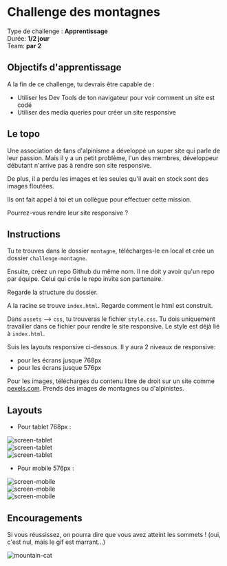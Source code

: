 # Challenge des montagnes

Type de challenge : **Apprentissage**  
Durée: **1/2 jour**  
Team: **par 2**  

## Objectifs d'apprentissage

A la fin de ce challenge, tu devrais être capable de :

- Utiliser les Dev Tools de ton navigateur pour voir comment un site est codé
- Utiliser des media queries pour créer un site responsive

## Le topo

Une association de fans d'alpinisme a développé un super site qui parle de leur passion. Mais il y a un petit problème, l'un des membres, développeur débutant n'arrive pas à rendre son site responsive. 

De plus, il a perdu les images et les seules qu'il avait en stock sont des images floutées. 

Ils ont fait appel à toi et un collègue pour effectuer cette mission.  

Pourrez-vous rendre leur site responsive ? 


## Instructions

Tu te trouves dans le dossier `montagne`, télécharges-le en local et crée un dossier `challenge-montagne`. 

Ensuite, créez un repo Github du même nom. Il ne doit y avoir qu'un repo par équipe. Celui qui crée le repo invite son partenaire. 

Regarde la structure du dossier.  

A la racine se trouve `index.html`. Regarde comment le html est construit. 

Dans `assets` --> `css`, tu trouveras le fichier `style.css`. Tu dois uniquement travailler dans ce fichier pour rendre le site responsive. Le style est déjà lié à `index.html`. 

Suis les layouts responsive ci-dessous. 
Il y aura 2 niveaux de responsive:
- pour les écrans jusque 768px
- pour les écrans jusque 576px

Pour les images, télécharges du contenu libre de droit sur un site comme [pexels.com](https://www.pexels.com). Prends des images de montagnes ou d'alpinistes. 

## Layouts

* Pour tablet 768px :

![screen-tablet](images/screen_tab_01.png)  
![screen-tablet](images/screen_tab_02.png)  
![screen-tablet](images/screen_tab_03.png)

* Pour mobile 576px : 

![screen-mobile](images/screen_mob_01.png)  
![screen-mobile](images/screen_mob_02.png)  
![screen-mobile](images/screen_mob_03.png)

## Encouragements 

Si vous réussissez, on pourra dire que vous avez atteint les sommets ! (oui, c'est nul, mais le gif est marrant...)

![mountain-cat](images/cat_mountain.gif)
